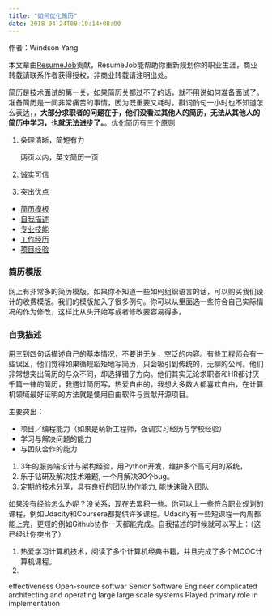 ```yaml
---
title: "如何优化简历"
date: 2018-04-24T00:10:14+08:00
---
```


作者：Windson Yang

本文章由[ResumeJob](https://resumejob.github.io/)贡献，ResumeJob能帮助你重新规划你的职业生涯，商业转载请联系作者获得授权，非商业转载请注明出处。

简历是技术面试的第一关，如果简历关都过不了的话，就不用说如何准备面试了。准备简历是一间非常痛苦的事情，因为既重要又耗时。斟词酌句一小时也不知道怎么表达，，**大部分求职者的问题在于，他们没看过其他人的简历，无法从其他人的简历中学习，也就无法进步了。**。优化简历有三个原则

1. 条理清晰，简短有力

    两页以内，英文简历一页

2. 诚实可信

3. 突出优点

- [简历模板](#简历模版)
- [自我描述](#自我描述)
- [专业技能](#专业技能)
- [工作经历](#工作经历)
- [项目经验](#项目经验)

### 简历模版
网上有非常多的简历模版，如果你不知道一些如何组织语言的话，可以购买我们设计的收费模版。我们的模版加入了很多例句。你可以从里面选一些符合自己实际情况的作为修改，这样比从头开始写或者修改要容易得多。

### 自我描述

用三到四句话描述自己的基本情况，不要讲无关，空泛的内容。有些工程师会有一些误区，他们觉得如果循规蹈矩地写简历，只会吸引到传统的，无聊的公司。他们非常想突出简历的与众不同，却选择错了方向。他们其实无论求职者和HR都讨厌千篇一律的简历，我遇过简历写，热爱自由的，我想大多数人都喜欢自由，在计算机领域最好证明的方法就是使用自由软件与贡献开源项目。

主要突出：

- 项目／编程能力（如果是萌新工程师，强调实习经历与学校经验）
- 学习与解决问题的能力
- 与团队合作的能力

1. 3年的服务端设计与架构经验，用Python开发，维护多个高可用的系统，
2. 乐于钻研及解决技术难题, 一个月解决30个bug。
3. 定期的技术分享，具有良好的团队协作能力, 能快速融入团队

如果没有经验怎么办呢？没关系，现在去累积一些。你可以上一些符合职业规划的课程，例如Udacity和Coursera都提供许多课程。Udacity有一些短课程一两周都能上完，更短的例如Github协作一天都能完成。自我描述的时候就可以写上：（这已经让你突出了）

1. 热爱学习计算机技术，阅读了多个计算机经典书籍，并且完成了多个MOOC计算机课程。
2.   





effectiveness
Open-source softwar
Senior Software Engineer
complicated
architecting and operating large
large scale systems
Played primary role in implementation
